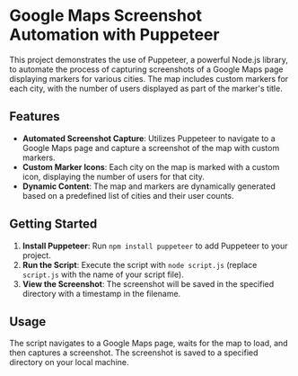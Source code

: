# Google Maps Screenshot Automation with Puppeteer

This project demonstrates the use of Puppeteer, a powerful Node.js library, to automate the process of capturing screenshots of a Google Maps page displaying markers for various cities. The map includes custom markers for each city, with the number of users displayed as part of the marker's title.

## Features

- **Automated Screenshot Capture**: Utilizes Puppeteer to navigate to a Google Maps page and capture a screenshot of the map with custom markers.
- **Custom Marker Icons**: Each city on the map is marked with a custom icon, displaying the number of users for that city.
- **Dynamic Content**: The map and markers are dynamically generated based on a predefined list of cities and their user counts.

## Getting Started

1. **Install Puppeteer**: Run `npm install puppeteer` to add Puppeteer to your project.
2. **Run the Script**: Execute the script with `node script.js` (replace `script.js` with the name of your script file).
3. **View the Screenshot**: The screenshot will be saved in the specified directory with a timestamp in the filename.

## Usage

The script navigates to a Google Maps page, waits for the map to load, and then captures a screenshot. The screenshot is saved to a specified directory on your local machine.

